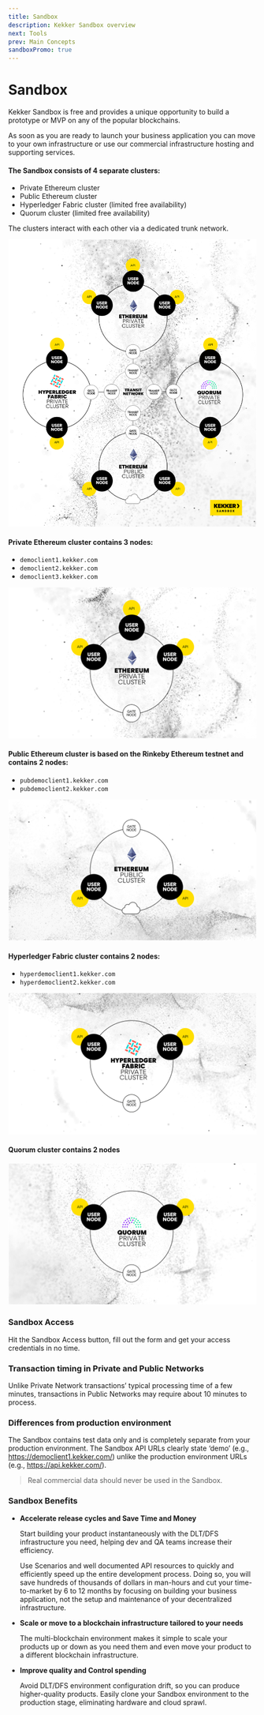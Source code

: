 ```yaml
---
title: Sandbox
description: Kekker Sandbox overview
next: Tools
prev: Main Concepts
sandboxPromo: true
---
```


# Sandbox

Kekker Sandbox is free and provides a unique opportunity to build a prototype or MVP 
on any of the popular blockchains. 

As soon as you are ready to launch your business application you can move to 
your own infrastructure or use our commercial infrastructure hosting and supporting services.

#### The Sandbox consists of 4 separate clusters:
* Private Ethereum cluster
* Public Ethereum cluster
* Hyperledger Fabric cluster (limited free availability)
* Quorum cluster (limited free availability)

The clusters interact with each other via a dedicated trunk network.

![Kekker Sandbox Scheme](KekkerSandboxLight.png)


#### Private Ethereum cluster contains 3 nodes:

* `democlient1.kekker.com`
* `democlient2.kekker.com`
* `democlient3.kekker.com`

![Ethereum Private Cluster](EthereumPrivateC.png)

#### Public Ethereum cluster is based on the Rinkeby Ethereum testnet and contains 2 nodes:

* `pubdemoclient1.kekker.com`
* `pubdemoclient2.kekker.com`

![Ethereum Public Cluster](EthereumPublicC.png)

#### Hyperledger Fabric cluster contains 2 nodes:

* `hyperdemoclient1.kekker.com`
* `hyperdemoclient2.kekker.com`

![Hyperledger Private Cluster](HyperledgerPrivateC.png)

#### Quorum cluster contains 2 nodes

![Quorum Private Cluster](QuorumPrivateC.png)

### Sandbox Access
Hit the Sandbox Access button, fill out the form and get your access credentials in no time. 

### Transaction timing in Private and Public Networks
Unlike Private Network transactions’ typical processing time of a few minutes, 
transactions in Public Networks may require about 10 minutes to process.

### Differences from production environment
The Sandbox contains test data only and is completely separate from your production environment. 
The Sandbox API URLs clearly state ‘demo’ (e.g., https://democlient1.kekker.com/) 
unlike the production environment URLs (e.g., https://api.kekker.com/).

> Real commercial data should never be used in the Sandbox.

### Sandbox Benefits 

* **Accelerate release cycles and Save Time and Money** 
   
   Start building your product instantaneously with the DLT/DFS infrastructure you need, 
   helping dev and QA teams increase their efficiency. 
   
   Use Scenarios and well documented API resources to quickly and efficiently speed up 
   the entire development process. Doing so, you will save hundreds of thousands of dollars 
   in man-hours and cut your time-to-market by 6 to 12 months by focusing on building your 
   business application, not the setup and maintenance of your decentralized infrastructure.

* **Scale or move to a blockchain infrastructure tailored to your needs** 
   
   The multi-blockchain environment makes it simple to scale your products up or down as you need them and 
   even move your product to a different blockchain infrastructure.

* **Improve quality and Control spending** 
   
   Avoid DLT/DFS environment configuration drift, so you can produce higher-quality products. 
   Easily clone your Sandbox environment to the production stage, eliminating hardware and cloud sprawl.
